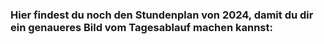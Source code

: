 ### Hier findest du noch den Stundenplan von 2024, damit du dir ein genaueres Bild vom Tagesablauf machen kannst:
